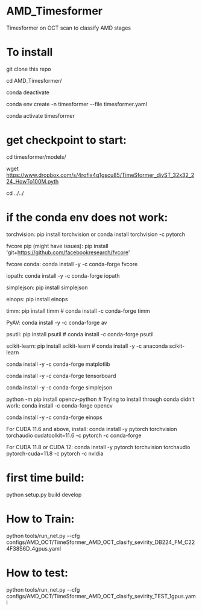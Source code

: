 # AMD_Timesformer
Timesformer on OCT scan to classify AMD stages 


# To install

git clone this repo

cd AMD_Timesformer/

conda deactivate 

conda env create -n timesformer --file timesformer.yaml

conda activate timesformer

# get checkpoint to start: 

cd timesformer/models/

wget https://www.dropbox.com/s/4roflx4q1gscu85/TimeSformer_divST_32x32_224_HowTo100M.pyth

cd ../../

# if the conda env does not work:

torchvision: pip install torchvision or conda install torchvision -c pytorch

fvcore pip (might have issues): pip install 'git+https://github.com/facebookresearch/fvcore'

fvcore conda: conda install -y -c conda-forge fvcore

iopath: conda install -y -c conda-forge iopath

simplejson: pip install simplejson

einops: pip install einops

timm: pip install timm   # conda install -c conda-forge timm

PyAV: conda install -y -c conda-forge av

psutil: pip install psutil  # conda install -c conda-forge psutil

scikit-learn: pip install scikit-learn  # conda install -y -c anaconda scikit-learn

conda install -y -c conda-forge matplotlib

conda install -y -c conda-forge tensorboard

conda install -y -c conda-forge simplejson

python -m pip install opencv-python    # Trying to install through conda didn't work: conda install -c conda-forge opencv

conda install -y -c conda-forge einops

For CUDA 11.6 and above, install: conda install -y pytorch torchvision torchaudio cudatoolkit=11.6 -c pytorch -c conda-forge

For CUDA 11.8 or CUDA 12:  conda install -y pytorch torchvision torchaudio pytorch-cuda=11.8 -c pytorch -c nvidia

# first time build:

python setup.py build develop

# How to Train:

python tools/run_net.py --cfg configs/AMD_OCT/TimeSformer_AMD_OCT_clasify_sevirity_DB224_FM_C224F38S6D_4gpus.yaml

# How to test:

python tools/run_net.py --cfg  configs/AMD_OCT/TimeSformer_AMD_OCT_clasify_sevirity_TEST_1gpus.yaml



